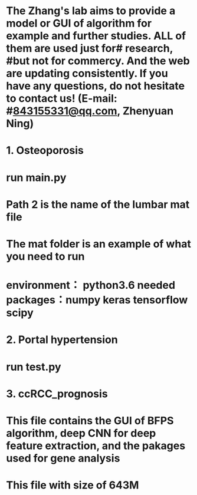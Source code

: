 # The Zhang's lab aims to provide a model or GUI of algorithm for example and further studies. ALL of them are used just for# research, #but not for commercy. And the web are updating consistently. If you have any questions, do not hesitate to contact us! (E-mail: #843155331@qq.com, Zhenyuan Ning)

# 1. Osteoporosis
# run main.py
# Path 2 is the name of the lumbar mat file
# The mat folder is an example of what you need to run
# environment： python3.6  needed packages：numpy keras tensorflow scipy


# 2. Portal hypertension
# run test.py


# 3. ccRCC_prognosis
# This file contains the GUI of BFPS algorithm, deep CNN for deep feature extraction, and the pakages used for gene analysis
# This file with size of 643M
